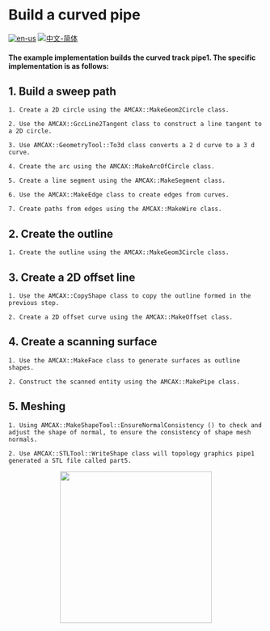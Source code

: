 # Build a curved pipe

[![en-us](https://img.shields.io/badge/en-us-yellow.svg)](./README.md) [![中文-简体](https://img.shields.io/badge/%E4%B8%AD%E6%96%87-%E7%AE%80%E4%BD%93-red.svg)](./README.zh_cn.md)

#### The example implementation builds the curved track pipe1. The specific implementation is as follows:
## 1. Build a sweep path

	1. Create a 2D circle using the AMCAX::MakeGeom2Circle class.

	2. Use the AMCAX::GccLine2Tangent class to construct a line tangent to a 2D circle.

	3. Use AMCAX::GeometryTool::To3d class converts a 2 d curve to a 3 d curve.

	4. Create the arc using the AMCAX::MakeArcOfCircle class.

	5. Create a line segment using the AMCAX::MakeSegment class.

	6. Use the AMCAX::MakeEdge class to create edges from curves.

	7. Create paths from edges using the AMCAX::MakeWire class.

## 2. Create the outline

	1. Create the outline using the AMCAX::MakeGeom3Circle class.


## 3. Create a 2D offset line

	1. Use the AMCAX::CopyShape class to copy the outline formed in the previous step.

	2. Create a 2D offset curve using the AMCAX::MakeOffset class.

## 4. Create a scanning surface

	1. Use the AMCAX::MakeFace class to generate surfaces as outline shapes.

	2. Construct the scanned entity using the AMCAX::MakePipe class.

## 5. Meshing

	1. Using AMCAX::MakeShapeTool::EnsureNormalConsistency () to check and adjust the shape of normal, to ensure the consistency of shape mesh normals.

	2. Use AMCAX::STLTool::WriteShape class will topology graphics pipe1 generated a STL file called part5.

<div align = center><img src="https://img2.imgtp.com/2024/05/10/8xvki7sT.png" width="300" height="300">